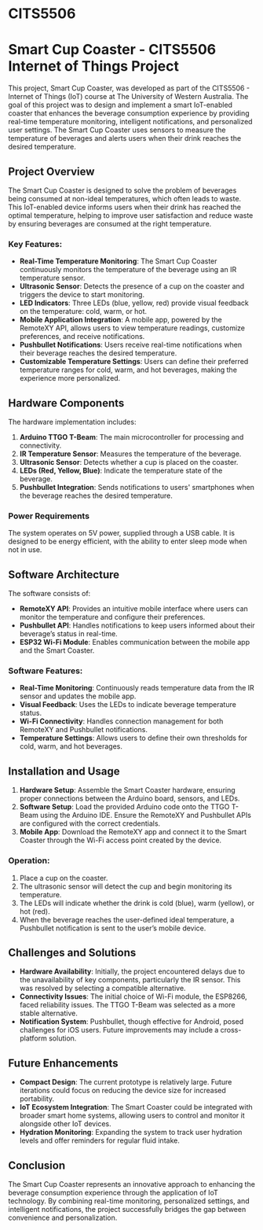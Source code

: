 # CITS5506
 
# Smart Cup Coaster - CITS5506 Internet of Things Project

This project, Smart Cup Coaster, was developed as part of the CITS5506 - Internet of Things (IoT) course at The University of Western Australia. The goal of this project was to design and implement a smart IoT-enabled coaster that enhances the beverage consumption experience by providing real-time temperature monitoring, intelligent notifications, and personalized user settings. The Smart Cup Coaster uses sensors to measure the temperature of beverages and alerts users when their drink reaches the desired temperature.

## Project Overview

The Smart Cup Coaster is designed to solve the problem of beverages being consumed at non-ideal temperatures, which often leads to waste. This IoT-enabled device informs users when their drink has reached the optimal temperature, helping to improve user satisfaction and reduce waste by ensuring beverages are consumed at the right temperature.

### Key Features:
- **Real-Time Temperature Monitoring**: The Smart Cup Coaster continuously monitors the temperature of the beverage using an IR temperature sensor.
- **Ultrasonic Sensor**: Detects the presence of a cup on the coaster and triggers the device to start monitoring.
- **LED Indicators**: Three LEDs (blue, yellow, red) provide visual feedback on the temperature: cold, warm, or hot.
- **Mobile Application Integration**: A mobile app, powered by the RemoteXY API, allows users to view temperature readings, customize preferences, and receive notifications.
- **Pushbullet Notifications**: Users receive real-time notifications when their beverage reaches the desired temperature.
- **Customizable Temperature Settings**: Users can define their preferred temperature ranges for cold, warm, and hot beverages, making the experience more personalized.

## Hardware Components
The hardware implementation includes:
1. **Arduino TTGO T-Beam**: The main microcontroller for processing and connectivity.
2. **IR Temperature Sensor**: Measures the temperature of the beverage.
3. **Ultrasonic Sensor**: Detects whether a cup is placed on the coaster.
4. **LEDs (Red, Yellow, Blue)**: Indicate the temperature state of the beverage.
5. **Pushbullet Integration**: Sends notifications to users' smartphones when the beverage reaches the desired temperature.

### Power Requirements
The system operates on 5V power, supplied through a USB cable. It is designed to be energy efficient, with the ability to enter sleep mode when not in use.

## Software Architecture
The software consists of:
- **RemoteXY API**: Provides an intuitive mobile interface where users can monitor the temperature and configure their preferences.
- **Pushbullet API**: Handles notifications to keep users informed about their beverage’s status in real-time.
- **ESP32 Wi-Fi Module**: Enables communication between the mobile app and the Smart Coaster.

### Software Features:
- **Real-Time Monitoring**: Continuously reads temperature data from the IR sensor and updates the mobile app.
- **Visual Feedback**: Uses the LEDs to indicate beverage temperature status.
- **Wi-Fi Connectivity**: Handles connection management for both RemoteXY and Pushbullet notifications.
- **Temperature Settings**: Allows users to define their own thresholds for cold, warm, and hot beverages.
  
## Installation and Usage
1. **Hardware Setup**: Assemble the Smart Coaster hardware, ensuring proper connections between the Arduino board, sensors, and LEDs.
2. **Software Setup**: Load the provided Arduino code onto the TTGO T-Beam using the Arduino IDE. Ensure the RemoteXY and Pushbullet APIs are configured with the correct credentials.
3. **Mobile App**: Download the RemoteXY app and connect it to the Smart Coaster through the Wi-Fi access point created by the device.

### Operation:
1. Place a cup on the coaster.
2. The ultrasonic sensor will detect the cup and begin monitoring its temperature.
3. The LEDs will indicate whether the drink is cold (blue), warm (yellow), or hot (red).
4. When the beverage reaches the user-defined ideal temperature, a Pushbullet notification is sent to the user’s mobile device.

## Challenges and Solutions
- **Hardware Availability**: Initially, the project encountered delays due to the unavailability of key components, particularly the IR sensor. This was resolved by selecting a compatible alternative.
- **Connectivity Issues**: The initial choice of Wi-Fi module, the ESP8266, faced reliability issues. The TTGO T-Beam was selected as a more stable alternative.
- **Notification System**: Pushbullet, though effective for Android, posed challenges for iOS users. Future improvements may include a cross-platform solution.

## Future Enhancements
- **Compact Design**: The current prototype is relatively large. Future iterations could focus on reducing the device size for increased portability.
- **IoT Ecosystem Integration**: The Smart Coaster could be integrated with broader smart home systems, allowing users to control and monitor it alongside other IoT devices.
- **Hydration Monitoring**: Expanding the system to track user hydration levels and offer reminders for regular fluid intake.

## Conclusion
The Smart Cup Coaster represents an innovative approach to enhancing the beverage consumption experience through the application of IoT technology. By combining real-time monitoring, personalized settings, and intelligent notifications, the project successfully bridges the gap between convenience and personalization.
